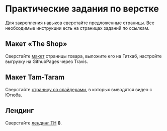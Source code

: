 # Практические задания по верстке
Для закрепления навыков сверстайте предложенные страницы. Все необходимые инструкции есть на страницах заданий по ссылкам.

## Макет «The Shop»
Сверстайте [макет](./the-shop.md) страницы товара, выложите его на Гитхаб, настройте выгрузку на GithubPages через Travis.

## Макет Tam-Taram
Сверстайте [страницу со слайдерами](https://github.com/test-assignments/tam-taram), в которых выводятся видео с Ютюба.

## Лендинг
Сверстайте [лендинг ТН](https://git.oggettoweb.com/snippets/11) 🔒.